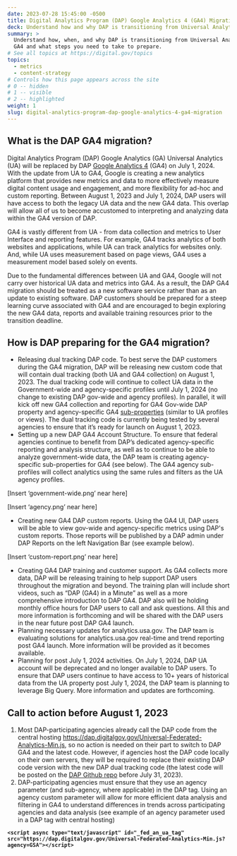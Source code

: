 ```yaml
---
date: 2023-07-28 15:45:00 -0500
title: Digital Analytics Program (DAP) Google Analytics 4 (GA4) Migration
deck: Understand how and why DAP is transitioning from Universal Analytics to GA4
summary: >
  Understand how, when, and why DAP is transitioning from Universal Analytics to
  GA4 and what steps you need to take to prepare. 
# See all topics at https://digital.gov/topics
topics:
  - metrics
  - content-strategy
# Controls how this page appears across the site
# 0 -- hidden
# 1 -- visible
# 2 -- highlighted
weight: 1
slug: digital-analytics-program-dap-google-analytics-4-ga4-migration
---
```

## What is the DAP GA4 migration?

Digital Analytics Program (DAP) Google Analytics (GA) Universal Analytics (UA) will be replaced by DAP [Google Analytics 4](https://support.google.com/analytics/answer/10089681) (GA4) on July 1, 2024. With the update from UA to GA4, Google is creating a new analytics platform that provides new metrics and data to more effectively measure digital content usage and engagement, and more flexibility for ad-hoc and custom reporting. Between August 1, 2023 and July 1, 2024, DAP users will have access to both the legacy UA data and the new GA4 data. This overlap will allow all of us to become accustomed to interpreting and analyzing data within the GA4 version of DAP.

GA4 is vastly different from UA - from data collection and metrics to User Interface and reporting features. For example, GA4 tracks analytics of both websites and applications, while UA can track analytics for websites only. And, while UA uses measurement based on page views, GA4 uses a measurement model based solely on events.

Due to the fundamental differences between UA and GA4, Google will not carry over historical UA data and metrics into GA4. As a result, the DAP GA4 migration should be treated as a new software service rather than as an update to existing software. DAP customers should be prepared for a steep learning curve associated with GA4 and are encouraged to begin exploring the new GA4 data, reports and available training resources prior to the transition deadline. 

## How is DAP preparing for the GA4 migration?

* Releasing dual tracking DAP code. To best serve the DAP customers during the GA4 migration, DAP will be releasing new custom code that will contain dual tracking (both UA and GA4 collection) on August 1, 2023. The dual tracking code will continue to collect UA data in the Government-wide and agency-specific profiles until July 1, 2024 (no change to existing DAP gov-wide and agency profiles). In parallel, it will kick off new GA4 collection and reporting for GA4 Gov-wide DAP property and agency-specific GA4 [sub-properties](https://support.google.com/analytics/answer/11525732?hl=en) (similar to UA profiles or views). The dual tracking code is currently being tested by several agencies to ensure that it’s ready for launch on August 1, 2023. 
* Setting up a new DAP GA4 Account Structure. To ensure that federal agencies continue to benefit from DAP’s dedicated agency-specific reporting and analysis structure, as well as to continue to be able to analyze government-wide data, the DAP team is creating agency-specific sub-properties for GA4 (see below). The GA4 agency sub-profiles will collect analytics using the same rules and filters as the UA agency profiles. 

\[Insert ‘government-wide.png’ near here]

\[Insert ‘agency.png’ near here]

* Creating new GA4 DAP custom reports. Using the GA4 UI, DAP users will be able to view gov-wide and agency-specific metrics using DAP's custom reports. Those reports will be published by a DAP admin under DAP Reports on the left Navigation Bar (see example below). 

\[Insert ‘custom-report.png’ near here]

* Creating GA4 DAP training and customer support. As GA4 collects more data, DAP will be releasing training to help support DAP users throughout the migration and beyond. The training plan will include short videos, such as “DAP (GA4) in a Minute” as well as a more comprehensive introduction to DAP GA4. DAP also will be holding monthly office hours for DAP users to call and ask questions. All this and more information is forthcoming and will be shared with the DAP users in the near future post DAP GA4 launch. 
* Planning necessary updates for analytics.usa.gov. The DAP team is evaluating solutions for analytics.usa.gov real-time and trend reporting post GA4 launch. More information will be provided as it becomes available. 
* Planning for post July 1, 2024 activities. On July 1, 2024, DAP UA account will be deprecated and no longer available to DAP users. To ensure that DAP users continue to have access to 10+ years of historical data from the UA property post July 1, 2024, the DAP team is planning to leverage Big Query. More information and updates are forthcoming.

## Call to action before August 1, 2023

1. Most DAP-participating agencies already call the DAP code from the central hosting <https://dap.digitalgov.gov/Universal-Federated-Analytics-Min.js>, so no action is needed on their part to switch to DAP GA4 and the latest code. However, if agencies host the DAP code locally on their own servers, they will be required to replace their existing DAP code version with the new DAP dual tracking code (the latest code will be posted on the [DAP Github repo](https://github.com/digital-analytics-program/gov-wide-code/blob/master/Universal-Federated-Analytics-Min.js) before July 31, 2023). 
2. DAP-participating agencies must ensure that they use an agency parameter (and sub-agency, where applicable) in the DAP tag. Using an agency custom parameter will allow for more efficient data analysis and filtering in GA4 to understand differences in trends across participating agencies and data analysis (see example of an agency parameter used in a DAP tag with central hosting) 

**`<script async type="text/javascript" id="_fed_an_ua_tag" src="https://dap.digitalgov.gov/Universal-Federated-Analytics-Min.js?agency=GSA"></script>`**